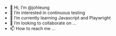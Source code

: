 - 👋 Hi, I’m @johleung
- 👀 I’m interested in continuous testing
- 🌱 I’m currently learning Javascript and Playwright
- 💞️ I’m looking to collaborate on ...
- 📫 How to reach me ...

<!---
johleung/johleung is a ✨ special ✨ repository because its `README.md` (this file) appears on your GitHub profile.
You can click the Preview link to take a look at your changes.
--->
